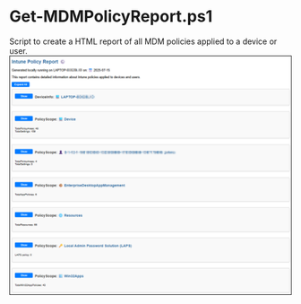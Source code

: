 ﻿# Get-MDMPolicyReport.ps1
Script to create a HTML report of all MDM policies applied to a device or user.
![Get-MDMPolicyReport](/IntuneDebug/PolicyReportExample.png)